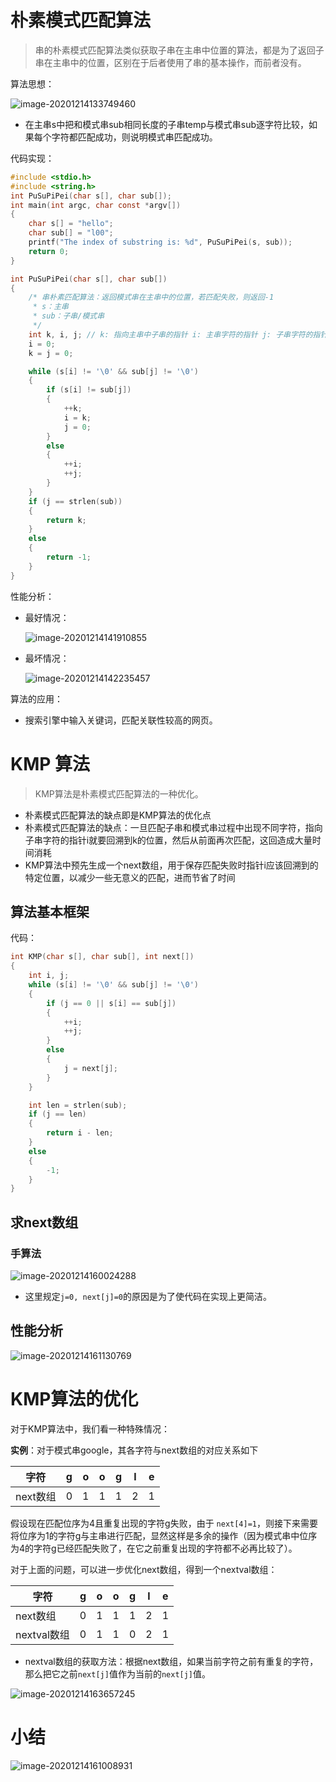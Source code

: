 # 朴素模式匹配算法

>   串的朴素模式匹配算法类似获取子串在主串中位置的算法，都是为了返回子串在主串中的位置，区别在于后者使用了串的基本操作，而前者没有。

算法思想：

![image-20201214133749460](https://gitee.com/llillz/images/raw/master/image-20201214133749460.png)

-   在主串s中把和模式串sub相同长度的子串temp与模式串sub逐字符比较，如果每个字符都匹配成功，则说明模式串匹配成功。



代码实现：

```c
#include <stdio.h>
#include <string.h>
int PuSuPiPei(char s[], char sub[]);
int main(int argc, char const *argv[])
{
    char s[] = "hello";
    char sub[] = "l00";
    printf("The index of substring is: %d", PuSuPiPei(s, sub));
    return 0;
}

int PuSuPiPei(char s[], char sub[])
{
    /* 串朴素匹配算法：返回模式串在主串中的位置，若匹配失败，则返回-1
     * s：主串
     * sub：子串/模式串
     */
    int k, i, j; // k: 指向主串中子串的指针 i: 主串字符的指针 j: 子串字符的指针
    i = 0;
    k = j = 0;

    while (s[i] != '\0' && sub[j] != '\0')
    {
        if (s[i] != sub[j])
        {
            ++k;
            i = k;
            j = 0;
        }
        else
        {
            ++i;
            ++j;
        }
    }
    if (j == strlen(sub))
    {
        return k;
    }
    else
    {
        return -1;
    }
}
```



性能分析：

-   最好情况：

    ![image-20201214141910855](https://gitee.com/llillz/images/raw/master/image-20201214141910855.png)

-   最坏情况：

    ![image-20201214142235457](https://gitee.com/llillz/images/raw/master/image-20201214142235457.png)



算法的应用：

-   搜索引擎中输入关键词，匹配关联性较高的网页。



# KMP 算法

>   KMP算法是朴素模式匹配算法的一种优化。

-   朴素模式匹配算法的缺点即是KMP算法的优化点
-   朴素模式匹配算法的缺点：一旦匹配子串和模式串过程中出现不同字符，指向子串字符的指针i就要回溯到k的位置，然后从前面再次匹配，这回造成大量时间消耗
-   KMP算法中预先生成一个next数组，用于保存匹配失败时指针i应该回溯到的特定位置，以减少一些无意义的匹配，进而节省了时间

## 算法基本框架

代码：

```c
int KMP(char s[], char sub[], int next[])
{
    int i, j;
    while (s[i] != '\0' && sub[j] != '\0')
    {
        if (j == 0 || s[i] == sub[j])
        {
            ++i;
            ++j;
        }
        else
        {
            j = next[j];
        }
    }

    int len = strlen(sub);
    if (j == len)
    {
        return i - len;
    }
    else
    {
        -1;
    }
}

```



## 求next数组

### 手算法

![image-20201214160024288](https://gitee.com/llillz/images/raw/master/image-20201214160024288.png)

-   这里规定`j=0, next[j]=0`的原因是为了使代码在实现上更简洁。



## 性能分析

![image-20201214161130769](https://gitee.com/llillz/images/raw/master/image-20201214161130769.png)



# KMP算法的优化

对于KMP算法中，我们看一种特殊情况：

**实例**：对于模式串google，其各字符与next数组的对应关系如下

| 字符     | g    | o    | o    | g    | l    | e    |
| -------- | ---- | ---- | ---- | ---- | ---- | ---- |
| next数组 | 0    | 1    | 1    | 1    | 2    | 1    |

假设现在匹配位序为4且重复出现的字符g失败，由于 `next[4]=1`，则接下来需要将位序为1的字符g与主串进行匹配，显然这样是多余的操作（因为模式串中位序为4的字符g已经匹配失败了，在它之前重复出现的字符都不必再比较了）。



对于上面的问题，可以进一步优化next数组，得到一个nextval数组：

| 字符        | g    | o    | o    | g    | l    | e    |
| ----------- | ---- | ---- | ---- | ---- | ---- | ---- |
| next数组    | 0    | 1    | 1    | 1    | 2    | 1    |
| nextval数组 | 0    | 1    | 1    | 0    | 2    | 1    |

-   nextval数组的获取方法：根据next数组，如果当前字符之前有重复的字符，那么把它之前`next[j]`值作为当前的`next[j]`值。



![image-20201214163657245](https://gitee.com/llillz/images/raw/master/image-20201214163657245.png)

# 小结

![image-20201214161008931](https://gitee.com/llillz/images/raw/master/image-20201214161008931.png)